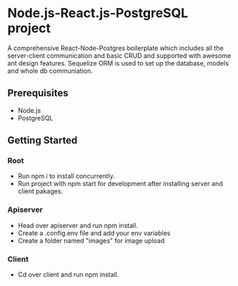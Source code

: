 # Node.js-React.js-PostgreSQL project

A comprehensive React-Node-Postgres boilerplate which includes all the server-client communication and basic CRUD and supported with awesome ant design features. Sequelize ORM is used to set up  the database, models and whole db communiation. 
## Prerequisites

* Node.js
* PostgreSQL

## Getting Started

### Root

* Run npm i to install concurrently.
* Run project with npm start for development after installing server and client pakages.

### Apiserver

* Head over apiserver and run npm install.
* Create a .config.env file and add your env variables
* Create a folder named "images" for image upload


### Client

* Cd over client and run npm install.




